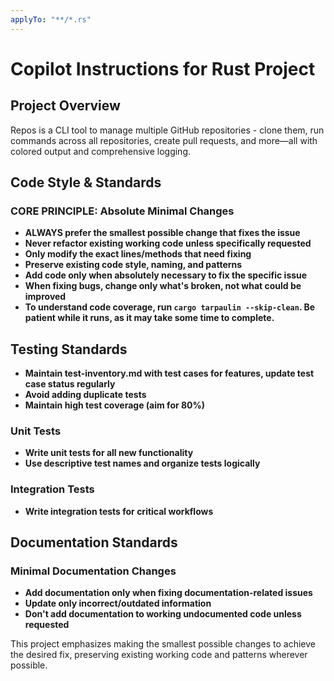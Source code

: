```yaml
---
applyTo: "**/*.rs"
---
```


# Copilot Instructions for Rust Project

## Project Overview

Repos is a CLI tool to manage multiple GitHub repositories - clone them, run
commands across all repositories, create pull requests, and more—all with
colored output and comprehensive logging.

## Code Style & Standards

### **CORE PRINCIPLE: Absolute Minimal Changes**

- **ALWAYS prefer the smallest possible change that fixes the issue**
- **Never refactor existing working code unless specifically requested**
- **Only modify the exact lines/methods that need fixing**
- **Preserve existing code style, naming, and patterns**
- **Add code only when absolutely necessary to fix the specific issue**
- **When fixing bugs, change only what's broken, not what could be improved**
- **To understand code coverage, run `cargo tarpaulin --skip-clean`. Be patient while it runs, as it may take some time to complete.**

## Testing Standards

- **Maintain test-inventory.md with test cases for features, update test case status regularly**
- **Avoid adding duplicate tests**
- **Maintain high test coverage (aim for 80%)**

### Unit Tests

- **Write unit tests for all new functionality**
- **Use descriptive test names and organize tests logically**

### Integration Tests

- **Write integration tests for critical workflows**

## Documentation Standards

### Minimal Documentation Changes

- **Add documentation only when fixing documentation-related issues**
- **Update only incorrect/outdated information**
- **Don't add documentation to working undocumented code unless requested**

This project emphasizes making the smallest possible changes to achieve the
desired fix, preserving existing working code and patterns wherever possible.
